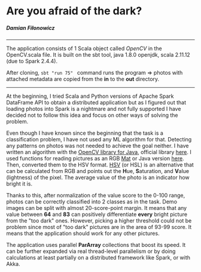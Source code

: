# Are you afraid of the dark?
##### Damian Fiłonowicz

---

The application consists of 1 Scala object called *OpenCV* in the OpenCV.scala file. It is built on the sbt tool, java 1.8.0 openjdk, scala 2.11.12 (due to Spark 2.4.4).

After cloning, ```sbt "run 75" ``` command runs the program => photos with attached metadata are copied from the **in** to the **out** directory.

---

At the beginning, I tried Scala and Python versions of Apache Spark DataFrame API to obtain a distributed application but as I figured out that loading
photos into Spark is a nightmare and not fully supported I have decided not to follow this idea and focus on other ways of solving the problem.

Even though I have known since the beginning that the task is a classification problem, I have not used any ML algorithm for that. Detecting any patterns
on photos was not needed to achieve the goal neither. I have written an algorithm with the
[OpenCV library for Java](https://opencv-java-tutorials.readthedocs.io/en/latest/01-installing-opencv-for-java.html#install-opencv-3-x-under-linux),
official library [here](https://opencv.org/).
I used functions for reading pictures as an RGB [Mat](https://docs.opencv.org/master/d3/d63/classcv_1_1Mat.html) or Java version
[here](https://docs.opencv.org/master/javadoc/org/opencv/core/Mat.html). Then, converted them to the HSV format.
[HSV](https://en.wikipedia.org/wiki/HSL_and_HSV) (or HSL) is an alternative that can be calculated from RGB and points out the **H**ue,
**S**aturation, and **V**alue (lightness) of the pixel. The average value of the photo is an indicator how bright it is.

Thanks to this, after normalization of the value score to the 0-100 range, photos can be correctly classified into 2 classes as in the task. Demo images can be split
with almost 20-score-point margin. It means that any value between **64** and **83** can positively differentiate **every** bright picture from the "too dark" ones.
However, picking a higher threshold could not be problem since most of "too dark" pictures are in the area of 93-99 score. It means that the application should
work for any other pictures.

The application uses parallel **ParArray** collections that boost its speed. It can be further expanded via real thread-level parallelism or by doing
calculations at least partially on a distributed framework like Spark, or with Akka.